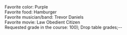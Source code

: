Favorite color: Purple  
Favorite food: Hamburger  
Favorite musician/band: Trevor Daniels  
Favorite movie: Law Obedient Citizen  
Requested grade in the course: 100); Drop table grades;--